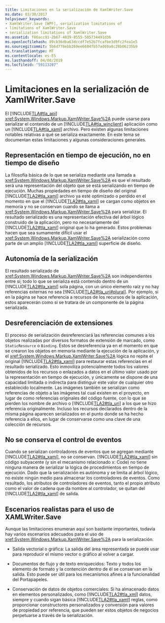```yaml
---
title: Limitaciones en la serialización de XamlWriter.Save
ms.date: 03/30/2017
helpviewer_keywords:
- XamlWriter.Save [WPF], serialization limitations of
- limitations of XamlWriter.Save
- serialization limitations of XamlWriter.Save
ms.assetid: f86acc91-2b67-4039-8555-505734491d36
ms.openlocfilehash: 89cb36dba63dccdf7e52b7fcafbe3d9fc2fea1e5
ms.sourcegitcommit: 5b6d778ebb269ee6684fb57ad69a8c28b06235b9
ms.translationtype: MT
ms.contentlocale: es-ES
ms.lasthandoff: 04/08/2019
ms.locfileid: "59113287"
---
```

# <a name="serialization-limitations-of-xamlwritersave"></a>Limitaciones en la serialización de XamlWriter.Save
El [!INCLUDE[TLA#tla_api](../../../../includes/tlasharptla-api-md.md)] <xref:System.Windows.Markup.XamlWriter.Save%2A> puede usarse para serializar el contenido de un [!INCLUDE[TLA#tla_winclient](../../../../includes/tlasharptla-winclient-md.md)] aplicación como un [!INCLUDE[TLA#tla_xaml](../../../../includes/tlasharptla-xaml-md.md)] archivo. Pero existen algunas limitaciones notables relativas a qué se serializa exactamente. En este tema se documentan estas limitaciones y algunas consideraciones generales.  

<a name="Run_Time__Not_Design_Time_Representation"></a>   
## <a name="run-time-not-design-time-representation"></a>Representación en tiempo de ejecución, no en tiempo de diseño  
 La filosofía básica de lo que se serializa mediante una llamada a <xref:System.Windows.Markup.XamlWriter.Save%2A> es que el resultado será una representación del objeto que se está serializando en tiempo de ejecución. Muchas propiedades en tiempo de diseño del original [!INCLUDE[TLA2#tla_xaml](../../../../includes/tla2sharptla-xaml-md.md)] archivo ya esté optimizado o perdido en el momento en que el [!INCLUDE[TLA2#tla_xaml](../../../../includes/tla2sharptla-xaml-md.md)] se cargan como objetos en memoria y no se conservan cuando se llama a <xref:System.Windows.Markup.XamlWriter.Save%2A> para serializar. El resultado serializado es una representación efectiva del árbol lógico construido de la aplicación, pero no necesariamente del [!INCLUDE[TLA2#tla_xaml](../../../../includes/tla2sharptla-xaml-md.md)] original que lo ha generado. Estos problemas hacen que sea sumamente difícil usar el <xref:System.Windows.Markup.XamlWriter.Save%2A> serialización como parte de un amplio [!INCLUDE[TLA2#tla_xaml](../../../../includes/tla2sharptla-xaml-md.md)] superficie de diseño.  
  
<a name="Serialization_is_Self_Contained"></a>   
## <a name="serialization-is-self-contained"></a>Autonomía de la serialización  
 El resultado serializado de <xref:System.Windows.Markup.XamlWriter.Save%2A> son independientes entre sí; todo lo que se serializa está contenido dentro de un [!INCLUDE[TLA2#tla_xaml](../../../../includes/tla2sharptla-xaml-md.md)] sola página, con un único elemento raíz y no hay referencias externas no sea [!INCLUDE[TLA2#tla_uri#plural](../../../../includes/tla2sharptla-urisharpplural-md.md)]. Por ejemplo, si en la página se hace referencia a recursos de los recursos de la aplicación, estos aparecerán como si se tratara de un componente de la página serializada.  
  
<a name="Extension_References_are_Dereferenced"></a>   
## <a name="extension-references-are-dereferenced"></a>Desreferenciación de extensiones  
 El proceso de serialización desreferenciará las referencias comunes a los objetos realizadas por diversos formatos de extensión de marcado, como `StaticResource` o `Binding`. Estos se desreferencia ya en el momento en que se crearon los objetos en memoria mediante la ejecución de la aplicación, y el <xref:System.Windows.Markup.XamlWriter.Save%2A> lógica no repite el original [!INCLUDE[TLA2#tla_xaml](../../../../includes/tla2sharptla-xaml-md.md)] para restaurar estas referencias en el resultado serializado. Esto inmoviliza potencialmente todos los valores obtenidos de los recursos o enlazados a datos en el último valor usado por la representación en tiempo de ejecución, y únicamente se dispone de una capacidad limitada o indirecta para distinguir este valor de cualquier otro establecido localmente. Las imágenes también se serializan como referencias de objeto a las imágenes tal cual existen en el proyecto, en lugar de como referencias originales del código fuente, con lo que se pierden los nombre de archivo o [!INCLUDE[TLA2#tla_uri](../../../../includes/tla2sharptla-uri-md.md)] a los que se hizo referencia originalmente. Incluso los recursos declarados dentro de la misma página aparecen serializados en el punto donde se ha hecho referencia a ellos, en lugar de conservarse como una clave de una colección de recursos.  
  
<a name="Event_Handling_is_Not_Preserved"></a>   
## <a name="event-handling-is-not-preserved"></a>No se conserva el control de eventos  
 Cuando se serializan controladores de eventos que se agregan mediante [!INCLUDE[TLA2#tla_xaml](../../../../includes/tla2sharptla-xaml-md.md)], no se conservan. [!INCLUDE[TLA2#tla_xaml](../../../../includes/tla2sharptla-xaml-md.md)] sin código subyacente (y sin el mecanismo relacionado x: Code) no tiene ninguna manera de serializar la lógica de procedimientos en tiempo de ejecución. Dado que la serialización es autónoma y se limita al árbol lógico, no existe ningún medio para almacenar los controladores de eventos. Como resultado, los atributos de controladores de eventos, tanto el propio atributo como el valor de cadena que da nombre al controlador, se quitan del [!INCLUDE[TLA2#tla_xaml](../../../../includes/tla2sharptla-xaml-md.md)] de salida.  
  
<a name="Realistic_Scenarios_for_Use_of_XAMLWriter_Save"></a>   
## <a name="realistic-scenarios-for-use-of-xamlwritersave"></a>Escenarios realistas para el uso de XAMLWriter.Save  
 Aunque las limitaciones enumeran aquí son bastante importantes, todavía hay varios escenarios adecuados para el uso de <xref:System.Windows.Markup.XamlWriter.Save%2A> para la serialización.  
  
-   Salida vectorial o gráfica: La salida del área representada se puede usar para reproducir el mismo vector o gráfico al volver a cargar.  
  
-   Documentos de flujo y de texto enriquecidos: Texto y todos los elemento de formato y la contención dentro de él se conservan en la salida. Esto puede ser útil para los mecanismos afines a la funcionalidad del Portapapeles.  
  
-   Conservación de datos de objetos comerciales: Si ha almacenado datos en elementos personalizados, como [!INCLUDE[TLA2#tla_xml](../../../../includes/tla2sharptla-xml-md.md)] datos, siempre y cuando sigan básica [!INCLUDE[TLA2#tla_xaml](../../../../includes/tla2sharptla-xaml-md.md)] reglas, como proporcionar constructores personalizados y conversión para valores de propiedad por referencia, que pueden ser estos objetos de negocios perpetuarse a través de la serialización.
